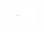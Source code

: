 <h1 align="center"><img src="/challonge/src/assets/challonge clone logo.png" alt="Challonge clone logo" height="25"/></h1>